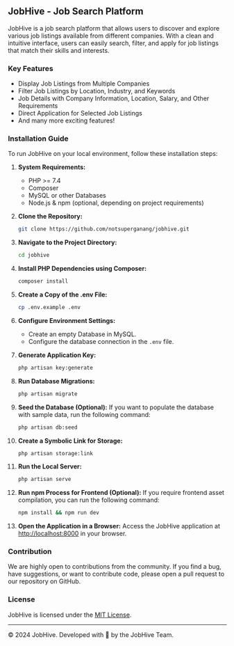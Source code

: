 ## JobHive - Job Search Platform

JobHive is a job search platform that allows users to discover and explore various job listings available from different companies. With a clean and intuitive interface, users can easily search, filter, and apply for job listings that match their skills and interests.

### Key Features

-   Display Job Listings from Multiple Companies
-   Filter Job Listings by Location, Industry, and Keywords
-   Job Details with Company Information, Location, Salary, and Other Requirements
-   Direct Application for Selected Job Listings
-   And many more exciting features!

### Installation Guide

To run JobHive on your local environment, follow these installation steps:

1. **System Requirements:**

    - PHP >= 7.4
    - Composer
    - MySQL or other Databases
    - Node.js & npm (optional, depending on project requirements)

2. **Clone the Repository:**

    ```bash
    git clone https://github.com/notsuperganang/jobhive.git
    ```

3. **Navigate to the Project Directory:**

    ```bash
    cd jobhive
    ```

4. **Install PHP Dependencies using Composer:**

    ```bash
    composer install
    ```

5. **Create a Copy of the .env File:**

    ```bash
    cp .env.example .env
    ```

6. **Configure Environment Settings:**

    - Create an empty Database in MySQL.
    - Configure the database connection in the `.env` file.

7. **Generate Application Key:**

    ```bash
    php artisan key:generate
    ```

8. **Run Database Migrations:**

    ```bash
    php artisan migrate
    ```

9. **Seed the Database (Optional):**
   If you want to populate the database with sample data, run the following command:

    ```bash
    php artisan db:seed
    ```

10. **Create a Symbolic Link for Storage:**

    ```bash
    php artisan storage:link
    ```

11. **Run the Local Server:**

    ```bash
    php artisan serve
    ```

12. **Run npm Process for Frontend (Optional):**
    If you require frontend asset compilation, you can run the following command:

    ```bash
    npm install && npm run dev
    ```

13. **Open the Application in a Browser:**
    Access the JobHive application at [http://localhost:8000](http://localhost:8000) in your browser.

### Contribution

We are highly open to contributions from the community. If you find a bug, have suggestions, or want to contribute code, please open a pull request to our repository on GitHub.

### License

JobHive is licensed under the [MIT License](LICENSE).

---

© 2024 JobHive. Developed with 💼 by the JobHive Team.
